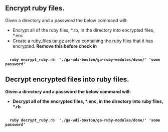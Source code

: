 ## Encrypt ruby files.

Given a directory and a password the below command will:

* Encrypt all of the ruby files, \*.rb, in the directory into encrypted files, \*.enc
* Create a ruby_files.tar.gz archive containing the ruby files that it has encrypted. <strong>Remove this before check in</stong>

<code>
  ruby encrypt_ruby.rb  './ga-wdi-boston/ga-ruby-modules/done/' 'some password'
</code>

## Decrypt encrypted files into ruby files.
Given a directory and a password the below command will:

* Decrypt all of the encrypted files, *.enc, in the directory into ruby files, *.rb

<code>
  ruby decrypt_ruby.rb  './ga-wdi-boston/ga-ruby-modules/done/' 'some password'
</code>
